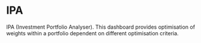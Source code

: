 # IPA
IPA (Investment Portfolio Analyser). This dashboard provides optimisation of weights within a portfolio dependent on different optimisation criteria.
